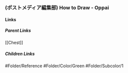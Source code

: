 ### (ポストメディア編集部) How to Draw - Oppai
#### Links
##### Parent Links
[[Chest]]
##### Children Links
#Folder/Reference
#Folder/Color/Green
#Folder/Subcolor/1
